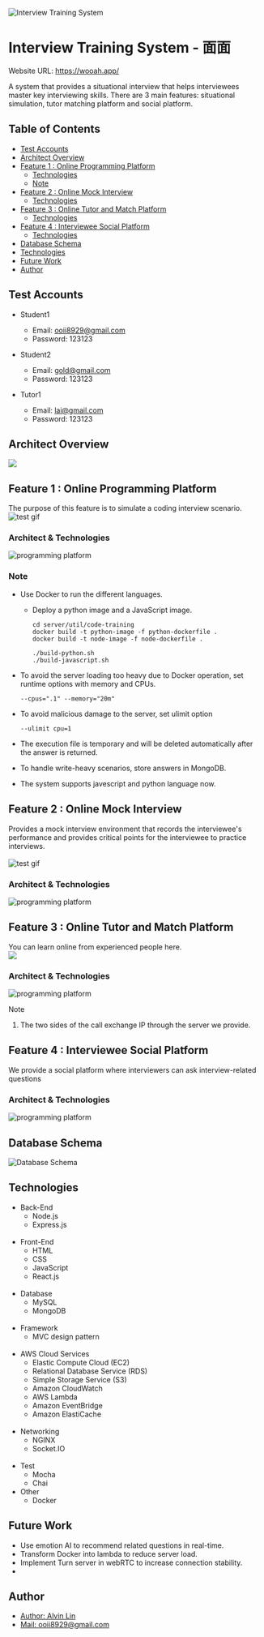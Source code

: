 ![Interview Training System](https://imgur.com/VQs7ffO.jpg)


# Interview Training System - 面面
Website URL: https://wooah.app/

A system that provides a situational interview that helps interviewees master key interviewing skills. 
There are 3 main features: situational simulation, tutor matching platform and social platform.

## Table of Contents


- [Test Accounts](#test-accounts)
- [Architect Overview](#architect-overview)
- [Feature 1 : Online Programming Platform](#user-content-feature-1--online-programming-platform)
  - [Technologies](#user-content-architect--technologies)
  - [Note](#note)
- [Feature 2 : Online Mock Interview](#user-content-feature-2--online-mock-interview)
  - [Technologies](#user-content-technologies-1)
- [Feature 3 : Online Tutor and Match Platform](#user-content-feature-3--online-tutor-and-match-platform)
  - [Technologies](#user-content-architect--technologies-2)
- [Feature 4 : Interviewee Social Platform](#user-content-feature-4--interviewee-social-platform)
  - [Technologies](#user-content-architect--technologies-3)
- [Database Schema](#database-schema)
- [Technologies](#user-content-technologies-4)
- [Future Work](#future-work)
- [Author](#author)


## Test Accounts
- Student1
    - Email: ooii8929@gmail.com
    - Password: 123123

- Student2
    - Email: gold@gmail.com
    - Password: 123123

- Tutor1
    - Email: lai@gmail.com
    - Password: 123123

## Architect Overview
![](https://imgur.com/dk8Yvwu.jpg)

## Feature 1 : Online Programming Platform
The purpose of this feature is to simulate a coding interview scenario.
    <br />
![test gif](https://imgur.com/I2hMPqU.gif)

### Architect & Technologies
![programming platform](https://imgur.com/sRHSjhz.jpg)

### Note
- Use Docker to run the different languages.
  - Deploy a python image and a JavaScript image.
    ```
    cd server/util/code-training
    docker build -t python-image -f python-dockerfile .
    docker build -t node-image -f node-dockerfile .
    ```

    ```
    ./build-python.sh
    ./build-javascript.sh
    ```

- To avoid the server loading too heavy due to Docker operation, set runtime options with memory and CPUs.
    ```
    --cpus=".1" --memory="20m"
    ```

- To avoid malicious damage to the server, set ulimit option
    ```
    --ulimit cpu=1
    ```

- The execution file is temporary and will be deleted automatically after the answer is returned.

- To handle write-heavy scenarios, store answers in MongoDB.

- The system supports javescript and python language now.

## Feature 2 : Online Mock Interview
Provides a mock interview environment that records the interviewee's performance and provides critical points for the interviewee to practice interviews.  
    <br />
![test gif](https://imgur.com/LljUi6R.gif)


### Architect & Technologies
![programming platform](https://imgur.com/RfsF4Zb.jpg)

## Feature 3 : Online Tutor and Match Platform

You can learn online from experienced people here.
    <br />
![](https://i.imgur.com/T52c3NX.gif)

### Architect & Technologies
![programming platform](https://imgur.com/nxRloD8.jpg)

Note

1. The two sides of the call exchange IP through the server we provide.


## Feature 4 : Interviewee Social Platform
We provide a social platform where interviewers can ask interview-related questions

### Architect & Technologies
![programming platform](https://imgur.com/tH8MK5d.jpg)


## Database Schema
![Database Schema](https://imgur.com/OlGVdzF.png)

## Technologies

- Back-End
    - Node.js
    - Express.js  
    <br />
- Front-End
    - HTML
    - CSS
    - JavaScript
    - React.js  
    <br />
- Database
    - MySQL
    - MongoDB  
    <br />
- Framework
    - MVC design pattern  
    <br />
- AWS Cloud Services
    - Elastic Compute Cloud (EC2)
    - Relational Database Service (RDS)
    - Simple Storage Service (S3)
    - Amazon CloudWatch
    - AWS Lambda
    - Amazon EventBridge
    - Amazon ElastiCache
    <br />
- Networking
    - NGINX
    - Socket.IO  
    <br />
- Test
    - Mocha
    - Chai
- Other
    - Docker



## Future Work

- Use emotion AI to recommend related questions in real-time.
- Transform Docker into lambda to reduce server load.
- Implement Turn server in webRTC to increase connection stability.
- 


## Author

- [Author: Alvin Lin](https://www.linkedin.com/in/alvin331/)
- [Mail: ooii8929@gmail.com](mailto:ooii8929@gmail.com)
